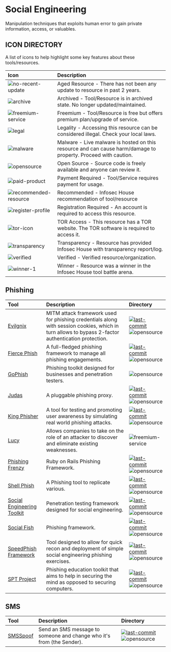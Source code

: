 # Social Engineering

Manipulation techniques that exploits human error to gain private information, access, or valuables.

## ICON DIRECTORY

A list of icons to help highlight some key features about these tools/resources.

| Icon | Description |
| :--- | :--- |
| ![no-recent-update](https://raw.githubusercontent.com/InfosecHouse/InfosecHouse/main/icons/no-recent-update.png) | Aged Resource - There has not been any update to resource in past 2 years. |
| ![archive](https://raw.githubusercontent.com/InfosecHouse/InfosecHouse/main/icons/archive.png) | Archived - Tool/Resource is in archived state. No longer updated/maintained. |
| ![freemium-service](https://raw.githubusercontent.com/InfosecHouse/InfosecHouse/main/icons/freemium-service.png) | Freemium - Tool/Resource is free but offers premium plan/upgrade of service. |
| ![legal](https://raw.githubusercontent.com/InfosecHouse/InfosecHouse/main/icons/legal.png) | Legality - Accessing this resource can be considered illegal. Check your local laws. |
| ![malware](https://raw.githubusercontent.com/InfosecHouse/InfosecHouse/main/icons/malware.png) | Malware - Live malware is hosted on this resource and can cause harm/damage to property. Proceed with caution. |
| ![opensource](https://raw.githubusercontent.com/InfosecHouse/InfosecHouse/main/icons/opensource.png) | Open Source - Source code is freely available and anyone can review it. |
| ![paid-product](https://raw.githubusercontent.com/InfosecHouse/InfosecHouse/main/icons/paid-product.png) | Payment Required - Tool/Service requires payment for usage. |
| ![recommended-resource](https://raw.githubusercontent.com/InfosecHouse/InfosecHouse/main/icons/recommended-resource.png) | Recommended - Infosec House recommendation of tool/resource |
| ![register-profile](https://raw.githubusercontent.com/InfosecHouse/InfosecHouse/main/icons/register-profile.png) | Registration Required - An account is required to access this resource. |
| ![tor-icon](https://raw.githubusercontent.com/InfosecHouse/InfosecHouse/main/icons/tor-icon.png) | TOR Access - This resource has a TOR website. The TOR software is required to access it. |
| ![transparency](https://raw.githubusercontent.com/InfosecHouse/InfosecHouse/main/icons/transparency.png) | Transparency - Resource has provided Infosec House with transparency report/log. |
| ![verified](https://raw.githubusercontent.com/InfosecHouse/InfosecHouse/main/icons/verified.png) | Verified - Verified resource/organization. |
| ![winner-1](https://raw.githubusercontent.com/InfosecHouse/InfosecHouse/main/icons/winner.png) | Winner - Resource was a winner in the Infosec House tool battle arena. |

## Phishing

| Tool | Description | Directory |
| :--- | :--- | :--- |
| [Evilgnix](https://github.com/kgretzky/evilginx2) | MITM attack framework used for phishing credentials along with session cookies, which in turn allows to bypass 2-factor authentication protection. | [![last-commit](https://badgen.net/github/last-commit/kgretzky/evilginx2)](https://badgen.net/github/last-commit/kgretzky/evilginx2) ![opensource](https://raw.githubusercontent.com/InfosecHouse/InfosecHouse/main/icons/opensource.png) |
| [Fierce Phish](https://github.com/Raikia/FiercePhish) | A full-fledged phishing framework to manage all phishing engagements. | [![last-commit](https://badgen.net/github/last-commit/Raikia/FiercePhish)](https://badgen.net/github/last-commit/Raikia/FiercePhish) ![opensource](https://raw.githubusercontent.com/InfosecHouse/InfosecHouse/main/icons/opensource.png) |
| [GoPhish](https://getgophish.com/) | Phishing toolkit designed for businesses and penetration testers. | ![opensource](https://raw.githubusercontent.com/InfosecHouse/InfosecHouse/main/icons/opensource.png) |
| [Judas](https://github.com/JonCooperWorks/judas) | A pluggable phishing proxy. | [![last-commit](https://badgen.net/github/last-commit/JonCooperWorks/judas)](https://badgen.net/github/last-commit/JonCooperWorks/judas) ![opensource](https://raw.githubusercontent.com/InfosecHouse/InfosecHouse/main/icons/opensource.png) |
| [King Phisher](https://github.com/rsmusllp/king-phisher) | A tool for testing and promoting user awareness by simulating real world phishing attacks. | [![last-commit](https://badgen.net/github/last-commit/rsmusllp/king-phisher)](https://badgen.net/github/last-commit/rsmusllp/king-phisher) ![opensource](https://raw.githubusercontent.com/InfosecHouse/InfosecHouse/main/icons/opensource.png) |
| [Lucy](https://lucysecurity.com/download/) | Allows companies to take on the role of an attacker to discover and eliminate existing weaknesses. | ![freemium-service](https://raw.githubusercontent.com/InfosecHouse/InfosecHouse/main/icons/freemium-service.png) |
| [Phishing Frenzy](https://github.com/pentestgeek/phishing-frenzy) | Ruby on Rails Phishing Framework. | [![last-commit](https://badgen.net/github/last-commit/pentestgeek/phishing-frenzy)](https://badgen.net/github/last-commit/pentestgeek/phishing-frenzy) ![opensource](https://raw.githubusercontent.com/InfosecHouse/InfosecHouse/main/icons/opensource.png) |
| [Shell Phish](https://github.com/suljot/shellphish) | A Phishing tool to replicate various. | [![last-commit](https://badgen.net/github/last-commit/suljot/shellphish)](https://badgen.net/github/last-commit/suljot/shellphish) ![opensource](https://raw.githubusercontent.com/InfosecHouse/InfosecHouse/main/icons/opensource.png) |
| [Social Engineering Toolkit](https://github.com/trustedsec/social-engineer-toolkit) | Penetration testing framework designed for social engineering. | [![last-commit](https://badgen.net/github/last-commit/trustedsec/social-engineer-toolkit)](https://badgen.net/github/last-commit/trustedsec/social-engineer-toolkit) ![opensource](https://raw.githubusercontent.com/InfosecHouse/InfosecHouse/main/icons/opensource.png) |
| [Social Fish](https://github.com/UndeadSec/SocialFish) | Phishing framework. | [![last-commit](https://badgen.net/github/last-commit/UndeadSec/SocialFish)](https://badgen.net/github/last-commit/UndeadSec/SocialFish) ![opensource](https://raw.githubusercontent.com/InfosecHouse/InfosecHouse/main/icons/opensource.png) |
| [SpeedPhish Framework](https://github.com/tatanus/SPF) | Tool designed to allow for quick recon and deployment of simple social engineering phishing exercises. | [![last-commit](https://badgen.net/github/last-commit/tatanus/SPF)](https://badgen.net/github/last-commit/tatanus/SPF) ![opensource](https://raw.githubusercontent.com/InfosecHouse/InfosecHouse/main/icons/opensource.png) |
| [SPT Project](https://github.com/chris-short/sptoolkit) | Phishing education toolkit that aims to help in securing the mind as opposed to securing computers. | [![last-commit](https://badgen.net/github/last-commit/chris-short/sptoolkit)](https://badgen.net/github/last-commit/chris-short/sptoolkit) ![opensource](https://raw.githubusercontent.com/InfosecHouse/InfosecHouse/main/icons/opensource.png) |

## SMS

| Tool | Description | Directory |
| :--- | :--- | :--- |
| [SMSSpoof](https://github.com/vpn/SMSSpoof) | Send an SMS message to someone and change who it's from \(the Sender\). | [![last-commit](https://badgen.net/github/last-commit/vpn/SMSSpoof)](https://badgen.net/github/last-commit/vpn/SMSSpoof) ![opensource](https://raw.githubusercontent.com/InfosecHouse/InfosecHouse/main/icons/opensource.png) |

